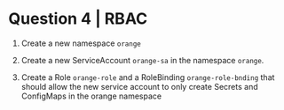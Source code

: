 # Question 4 | RBAC

1. Create a new namespace `orange`

2. Create a new ServiceAccount `orange-sa` in the namespace `orange`.

2. Create a Role `orange-role` and a RoleBinding `orange-role-bnding` that should allow the new service account to only create Secrets and ConfigMaps in the orange namespace
